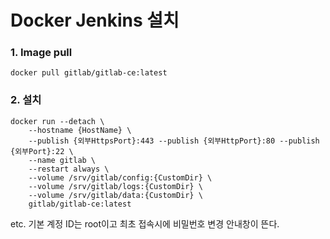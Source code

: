 # Docker Jenkins 설치
### 1. Image pull
```
docker pull gitlab/gitlab-ce:latest
```
### 2. 설치 
```linux
docker run --detach \
    --hostname {HostName} \
    --publish {외부HttpsPort}:443 --publish {외부HttpPort}:80 --publish {외부Port}:22 \
    --name gitlab \
    --restart always \
    --volume /srv/gitlab/config:{CustomDir} \
    --volume /srv/gitlab/logs:{CustomDir} \
    --volume /srv/gitlab/data:{CustomDir} \
    gitlab/gitlab-ce:latest
```

etc. 기본 계정 ID는 root이고 최초 접속시에 비밀번호 변경 안내창이 뜬다.